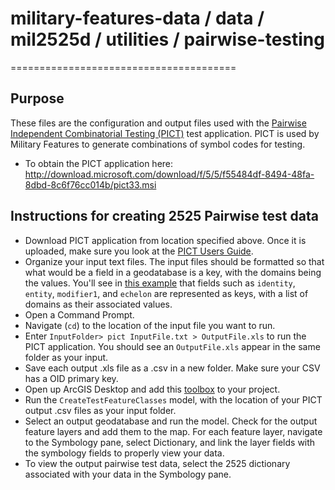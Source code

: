 # military-features-data / data / mil2525d / utilities / pairwise-testing
=======================================

## Purpose

These files are the configuration and output files used with the [Pairwise Independent Combinatorial Testing (PICT)](http://www.amibugshare.com/pict/help.html) test application.  PICT is used by Military Features to generate combinations of symbol codes for testing.

* To obtain the PICT application here: http://download.microsoft.com/download/f/5/5/f55484df-8494-48fa-8dbd-8c6f76cc014b/pict33.msi

## Instructions for creating 2525 Pairwise test data
* Download PICT application from location specified above. Once it is uploaded, make sure you look at the [PICT Users Guide](http://www.amibugshare.com/pict/help.html). 
* Organize your input text files. The input files should be formatted so that what would be a field in a geodatabase is a key, with the domains being the values. You'll see in [this example](../pict/input/ActivitiesPICT.txt) that fields such as `identity`, `entity`, `modifier1`, and `echelon` are  represented as keys, with a list of domains as their associated values. 
* Open a Command Prompt.
* Navigate (`cd`) to the location of the input file you want to run. 
* Enter `InputFolder> pict InputFile.txt > OutputFile.xls` to run the PICT application. You should see an `OutputFile.xls` appear in the same folder as your input.
* Save each output .xls file as a .csv in a new folder. Make sure your CSV has a OID primary key. 
* Open up ArcGIS Desktop and add this [toolbox](../../../CompleteTestData.tbx) to your project.
* Run the `CreateTestFeatureClasses` model, with the location of your PICT output .csv files as your input folder. 
* Select an output geodatabase and run the model. Check for the output feature layers and add them to the map. For each feature layer, navigate to the Symbology pane, select Dictionary, and link the layer fields with the symbology fields to properly view your data. 
* To view the output pairwise test data, select the 2525 dictionary associated with your data in the Symbology pane.